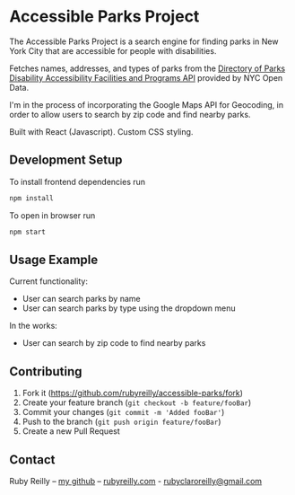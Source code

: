 # Accessible Parks Project
The Accessible Parks Project is a search engine for finding parks in New York City that are accessible for people with disabilities.

Fetches names, addresses, and types of parks from the [Directory of Parks Disability Accessibility Facilities and Programs API](https://dev.socrata.com/foundry/data.cityofnewyork.us/4xyq-5bdm) provided by NYC Open Data.

I'm in the process of incorporating the Google Maps API for Geocoding, in order to allow users to search by zip code and find nearby parks.

Built with React (Javascript). Custom CSS styling.

## Development Setup
To install frontend dependencies run

```bash
npm install
```
To open in browser run

```bash
npm start
```

## Usage Example
Current functionality:
+ User can search parks by name
+ User can search parks by type using the dropdown menu

In the works:
+ User can search by zip code to find nearby parks

## Contributing
1.  Fork it (https://github.com/rubyreilly/accessible-parks/fork)
2.  Create your feature branch (`git checkout -b feature/fooBar`)
3.  Commit your changes (`git commit -m 'Added fooBar'`)
4.  Push to the branch (`git push origin feature/fooBar`)
5.  Create a new Pull Request

## Contact

Ruby Reilly – [my github](https://github.com/rubyreilly) – [rubyreilly.com](rubyreilly.com) - [rubyclaroreilly@gmail.com](mailto:rubyclaroreilly@gmail.com)
